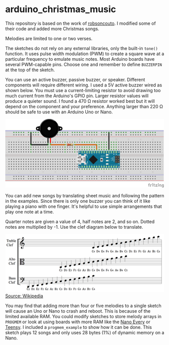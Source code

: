 # arduino_christmas_music

This repository is based on the work of [robsoncouto](https://github.com/robsoncouto/arduino-songs). I modified some of their code and added more Christmas songs.

Melodies are limited to one or two verses.

The sketches do not rely on any external libraries, only the built-in `tone()` function. It uses pulse width modulation (PWM) to create a square wave at a particular frequency to emulate music notes. Most Arduino boards have several PWM-capable pins. Choose one and remember to define `BUZZERPIN` at the top of the sketch.

You can use an active buzzer, passive buzzer, or speaker. Different components will require different wiring. I used a 5V active buzzer wired as shown below. You must use a current-limiting resistor to avoid drawing too much current from the Arduino's GPIO pin. Larger resistor values will produce a quieter sound. I found a 470 Ω resistor worked best but it will depend on the component and your preference. Anything larger than 220 Ω should be safe to use with an Arduino Uno or Nano.

![Wiring Diagram](images/wiring.png)

You can add new songs by translating sheet music and following the pattern in the examples. Since there is only one buzzer you can think of it like playing a piano with one finger. It's helpful to use simple arrangements that play one note at a time.

Quarter notes are given a value of 4, half notes are 2, and so on. Dotted notes are multiplied by -1. Use the clef diagram below to translate.

![Clef Diagram](images/clef.png)
[Source: Wikipedia](https://en.wikipedia.org/wiki/Clef)

You may find that adding more than four or five melodies to a single sketch will cause an Uno or Nano to crash and reboot. This is because of the limited available RAM. You could modify sketches to store melody arrays in `PROGMEM` or look at using boards with more RAM like the [Nano Every](https://store.arduino.cc/usa/nano-every) or [Teensy](https://www.pjrc.com/teensy/). I included a `progmem_example` to show how it can be done. This sketch plays 12 songs and only uses 28 bytes (1%) of dynamic memory on a Nano.

